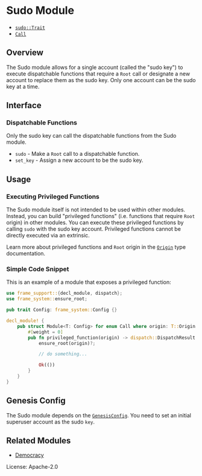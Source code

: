 # Sudo Module

- [`sudo::Trait`](https://docs.rs/pallet-sudo/latest/pallet_sudo/trait.Trait.html)
- [`Call`](https://docs.rs/pallet-sudo/latest/pallet_sudo/enum.Call.html)

## Overview

The Sudo module allows for a single account (called the "sudo key")
to execute dispatchable functions that require a `Root` call
or designate a new account to replace them as the sudo key.
Only one account can be the sudo key at a time.

## Interface

### Dispatchable Functions

Only the sudo key can call the dispatchable functions from the Sudo module.

* `sudo` - Make a `Root` call to a dispatchable function.
* `set_key` - Assign a new account to be the sudo key.

## Usage

### Executing Privileged Functions

The Sudo module itself is not intended to be used within other modules.
Instead, you can build "privileged functions" (i.e. functions that require `Root` origin) in other modules.
You can execute these privileged functions by calling `sudo` with the sudo key account.
Privileged functions cannot be directly executed via an extrinsic.

Learn more about privileged functions and `Root` origin in the [`Origin`] type documentation.

### Simple Code Snippet

This is an example of a module that exposes a privileged function:

```rust
use frame_support::{decl_module, dispatch};
use frame_system::ensure_root;

pub trait Config: frame_system::Config {}

decl_module! {
    pub struct Module<T: Config> for enum Call where origin: T::Origin {
		#[weight = 0]
        pub fn privileged_function(origin) -> dispatch::DispatchResult {
            ensure_root(origin)?;

            // do something...

            Ok(())
        }
    }
}
```

## Genesis Config

The Sudo module depends on the [`GenesisConfig`](https://docs.rs/pallet-sudo/latest/pallet_sudo/struct.GenesisConfig.html).
You need to set an initial superuser account as the sudo `key`.

## Related Modules

* [Democracy](https://docs.rs/pallet-democracy/latest/pallet_democracy/)

[`Call`]: ./enum.Call.html
[`Config`]: ./trait.Config.html
[`Origin`]: https://docs.tetcoin.org/docs/tetcore-types

License: Apache-2.0

